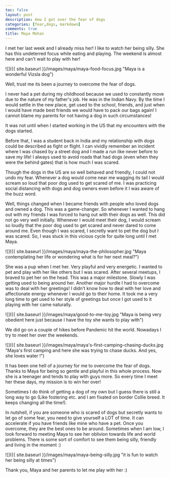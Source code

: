 ```yaml
---
toc: false
layout: post
description: How I got over the fear of dogs
categories: [fear,dogs, markdown]
comments: true
title: Maya Mohan
---
```


I met her last week and I already miss her! I like to watch her being silly. She has this undeterred focus while eating and playing. The weekend is almost here and can't wait to play with her!

![]({{ site.baseurl }}/images/maya/maya-food-focus.jpg "Maya is a wonderful Vizsla dog")


Well, trust me its been a journey to overcome the fear of dogs. 

I never had a pet during my childhood because we used to constantly move due to the nature of my father's job.  He was in the Indian Navy. By the time I would settle in the new place, get used to the school, friends, and just when I would have made best friends we would have to pack our bags again! I cannot blame my parents for not having a dog in such circumstances!

It was not until when I started working in the US that my encounters with the dogs started. 

Before that, I was a student back in India and my relationship with dogs could be described as fight or flight. I can vividly remember an incident where  I was chased by a street dog and I made a run like never before to save my life! I always used to avoid roads that had dogs (even when they were the behind gates) that is how much I was scared.

Though the dogs in the US are so well behaved and friendly, I could not undo my fear. Whenever a dog would come near me wagging its tail I would scream so loud that poor dog used to get scared of me. I was practicing social distancing with dogs and dog owners even before it I was aware of the buzz word.

Well, things changed when I  became friends with people who loved dogs and owned a dog. This was a game-changer. So whenever I wanted to hang out with my friends I was forced to hang out with their dogs as well. This did not go very well initially. Whenever I would meet their dog, I would scream so loudly that the poor dog used to get scared and never dared to come around me. Even though I was scared, I secretly want to pet the dog but I was scared. So, I was stuck in this vicious cycle for quite long until I met Maya. 

![]({{ site.baseurl }}/images/maya/maya-the-philosopher.jpg "Maya contemplating her life or wondering what is for her next meal?")

She was a pup when I met her. Very playful and very energetic. I wanted to pet and play with her like others but I was scared. After several meetups, I braved to pet her on the head. This was a major milestone. Slowly I was getting used to being around her.  Another major hurdle I had to overcome was to deal with her greetings! I didn't know how to deal with her love and affectionate energy whenever I would go to their home. It took me a very long time to get used to her style of greetings but once I got used to it playing with her came naturally. 


![]({{ site.baseurl }}/images/maya/good-to-me-toy.jpg "Maya is being very obedient here just because I have the toy she wants to play with")


We did go on a couple of hikes before Pandemic hit the world. Nowadays I try to meet her over the weekends.

![]({{ site.baseurl }}/images/maya/maya's-first-camping-chasing-ducks.jpg "Maya's first camping and here she was trying to chase ducks. And yes, she loves water !")

It has been one hell of a journey for me to overcome the fear of dogs. Thanks to Maya for being so gentle and playful in this whole process. Now she is a teenager and tends to play with guys more. So every time I meet her these days, my mission is to win her over!

Sometimes I do think of getting a dog of my own but I guess there is still a long way to go (Like fostering etc. and I am fixated on border Collie breed. It keeps changing all the time!).

In nutshell, if you are someone who is scared of dogs but secretly wants to let go of some fear, you need to give yourself a LOT of time. It can accelerate if you have friends like mine who have a pet. Once you overcome, they are the best ones to be around. Sometimes when I am low, I look forward to meeting Maya to see her oblivion towards life and world problems. There is some sort of comfort to see them being silly, friendly and living in the moment :)

![]({{ site.baseurl }}/images/maya/maya-being-silly.jpg "it is fun to watch her being silly at times")

Thank you, Maya and her parents to let me play with her :)
